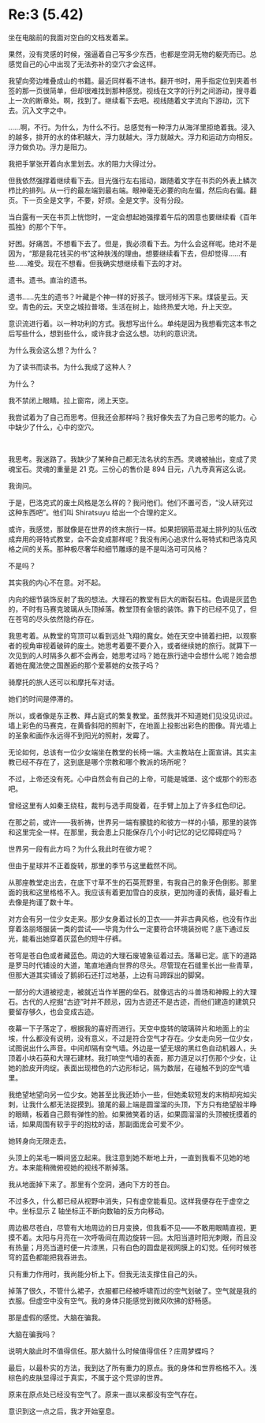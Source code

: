 # Re:3 (5.42)
<p>坐在电脑前的我面对空白的文档发着呆。</p>
<p>果然，没有灵感的时候，强逼着自己写多少东西，也都是空洞无物的躯壳而已。总感觉自己的心中出现了无法弥补的空穴才会这样。</p>
<p>我望向旁边堆叠成山的书籍。最近同样看不进书。翻开书时，用手指定位到夹着书签的那一页很简单，但却很难找到那种感觉。视线在文字的行列之间游动，搜寻着上一次的断章处。啊，找到了。继续看下去吧。视线随着文字流向下游动，沉下去。沉入文字之中。</p>
<p>……啊，不行。为什么，为什么不行。总感觉有一种浮力从海洋里拒绝着我。浸入的越多，排开的水的体积越大，浮力就越大。浮力就越大。浮力和运动方向相反。浮力做负功。浮力是阻力。</p>
<p>我把手掌张开着向水里划去。水的阻力大得过分。</p>
<p>但我依然强撑着继续看下去。目光强行左右摇动，跟随着文字在书页的外表上鳞次栉比的排列。从一行的最左端到最右端。眼神毫无必要的向左偏，然后向右偏。翻页。下一页全是文字，不要，好烦。全是文字。没有分段。</p>
<p>当白露有一天在书页上恍惚时，一定会想起她强撑着午后的困意也要继续看《百年孤独》的那个下午。</p>
<p>好困。好痛苦。不想看下去了。但是，我必须看下去。为什么会这样呢。绝对不是因为，“那是我花钱买的书”这种肤浅的理由。想要继续看下去，但却觉得……有些……难受。现在不想看。但我确实想继续看下去的才对。</p>
<p>遗书。遗书。直治的遗书。</p>
<p>遗书……先生的遗书？叶藏是个神一样的好孩子。银河倾泻下来。煤袋星云。天空。青色的云。天空之城拉普塔。生活在树上，始终热爱大地，升上天空。</p>
<p>意识流进行着。以一种功利的方式。我想写出什么。单纯是因为我想看完这本书之后写些什么，想到些什么，或许我才会这么想。功利的意识流。</p>
<p>为什么我会这么想？为什么？</p>
<p>为了读书而读书。为什么我成了这种人？</p>
<p>为什么？</p>
<p>我不禁闭上眼睛。拉上窗帘，闭上天空。</p>
<p>我尝试着为了自己而思考。但我还会那样吗？我好像失去了为自己思考的能力。心中缺少了什么，心中的空穴。</p>
<br>
<p>我思考。我迷路了。我缺少了某种自己都无法名状的东西。灵魂被抽出，变成了灵魂宝石。灵魂的重量是 21 克。三份心的售价是 894 日元，八九寺真宵这么说。</p>
<p>我询问。</p>
<p>于是，巴洛克式的废土风格是怎么样的？我问他们。他们不置可否，“没人研究过这种东西吧”。他们叫 Shiratsuyu 给出一个合理的定义。</p>
<p>或许，我感觉，那就像是在世界的终末旅行一样。如果把钢筋混凝土排列的队伍改成弃用的哥特式教堂，会不会变成那样呢？我没有闲心追求什么哥特式和巴洛克风格之间的关系。那种极尽奢华和细节雕琢的是不是叫洛可可风格？</p>
<p>不是吗？</p>
<p>其实我的内心不在意。对不起。</p>
<p>内向的细节装饰反射了我的想法。大理石的教堂有巨大的断裂石柱。色调是灰蓝色的，不时有马赛克玻璃从头顶掉落。教堂顶有金银的装饰。靠下的已经不见了，但在苍穹的尽头依然隐约存在。</p>
<p>我思考着。从教堂的穹顶可以看到远处飞翔的魔女。她在天空中骑着扫把，以观察者的视角审视着破碎的废土。她思考着要不要介入，或者继续她的旅行。就算下一次见到的人时隔多久都不会再会，她思考过吗？她在旅行途中会想什么呢？她会想着她在魔法使之国邂逅的那个爱慕她的女孩子吗？</p>
<p>骑摩托的旅人还可以和摩托车对话。</p>
<p>她们的时间是停滞的。</p>
<p>所以，或者像是东正教、拜占庭式的繁复教堂。虽然我并不知道她们见没见识过。墙上彩色的马赛克，在黄昏斜阳的照射下，在地面上投影出彩色的图像。背光墙上的圣象和画作永远得不到阳光的照射，发霉了。</p>
<p>无论如何，总该有一位少女端坐在教堂的长椅一端。大主教站在上面宣讲。其实主教已经不存在了，这到底是哪个宗教和哪个教派的场所呢？</p>
<p>不过，上帝还没有死。心中自然会有自己的上帝，可能是城堡、这个或那个的形态吧。</p>
<p>曾经这里有人如秦王绕柱，裁判与选手周旋着，在手臂上加上了许多红色印记。</p>
<p>在那之前，或许——我祈祷，世界另一端有朦胧的和彼方一样的小镇，那里的装饰和这里完全一样。在那里，我会患上只能保存几个小时记忆的记忆障碍症吗？</p>
<p>世界另一段有此方吗？为什么我此时在彼方呢？</p>
<p>但由于星球并不正着旋转，那里的季节与这里截然不同。</p>
<p>从那座教堂走出去，在底下寸草不生的石英荒野里，有我自己的象牙色倒影。那里面的我和这里格格不入。我应该有着更加雪白的皮肤，更加拘谨的表情，最好看上去像是拘谨了数十年。</p>
<p>对方会有另一位少女走来。那少女身着过长的卫衣——并非古典风格，也没有作出穿着洛丽塔服装一类的尝试——毕竟为什么一定要符合环境装扮呢？底下通过反光，能看出她穿着灰蓝色的短牛仔裤。</p>
<p>苍穹是苍白色或者藏蓝色。周边的大理石废墟象征着过去。落幕已定。底下的道路是罗马时代铺设的大道，笔直地通向世界的尽头。尽管现在石缝里长出一些青草，但那大道其实铺设了鹅卵石还打过地基，上边有马蹄踩出的脚窝。</p>
<p>一部分的大道被挖走，被就近当作羊圈的垒石。就像远古的斗兽场和神殿上的大理石。古代的人挖掘“古迹”时并不顾忌，因为古迹还不是古迹，而他们建造的建筑只要留存够久，也会变成古迹。</p>
<p>夜幕一下子落定了，根据我的喜好而进行。天空中旋转的玻璃碎片和地面上的尘埃，什么都没有说明，没有意义，不过是符合空气才存在。少女走向另一位少女，试图说出什么声音。中间却隔有空气墙。外边是一望无垠的黑红色自动机器人，头顶着小块石英和大理石建材。我打响空气墙的表面，那力道足以打伤那个少女，让她的脸皮开肉绽。表面出现橙色的六边形标记，隔为数层，在碰触不到的空气墙里。</p>
<p>我绝望地望向另一位少女。她甚至比我还娇小一些，但她柔软短发的末梢却宛如尖刺，让我什么都无法捉摸到。狼尾的最上端是圆溜溜的头顶，下方只有绝望般半睁的眼睛，板着自己颇有弹性的脸。如果微笑着的话，如果圆溜溜的头顶被抚摸着的话，如果周围有软乎乎的抱枕的话，那副面庞会可爱不少。</p>
<p>她转身向无限走去。</p>
<p>头顶上的呆毛一瞬间竖立起来。我注意到她不断地上升，一直到我看不见她的地方。本来能稍微俯视她的视线不断掉落。</p>
<p>我从地面掉下来了。那里有个空洞，通向下方的苍白。</p>
<p>不过多久，什么都已经从视野中消失，只有虚空能看见。这样我便存在于虚空之中。坐标显示 Z 轴坐标正不断向数轴的反方向移动。</p>
<p>周边极尽苍白，尽管有大地周边的日月变换，但我看不见——不敢用眼睛直视，更摸不着。太阳与月亮在一次呼吸间在周边旋转一回。太阳当道时阳光刺眼，而且没有热量；月亮当道时便一片漆黑，只有白色的圆盘是视网膜上的幻觉。任何时候苍穹的蓝色都能把我吞进去。</p>
<p>只有重力作用时，我尚能分析上下。但我无法支撑住自己的头。</p>
<p>掉落了很久，不管什么裙子，衣服都已经被呼啸而过的空气划破了。空气就是我的衣服。但虚空中没有空气。我的身体只能感觉到微风吹拂的舒畅感。</p>
<p>那是虚假的感觉。大脑在骗我。</p>
<p>大脑在骗我吗？</p>
<p>说明大脑此时不值得信任。那大脑什么时候值得信任？庄周梦蝶吗？</p>
<p>最后，以最朴实的方法，我到达了所有重力的原点。我的身体和世界格格不入。浅棕色的皮肤显得过于真实，不属于这个荒谬的世界。</p>
<p>原来在原点处已经没有空气了。原来一直以来都没有空气存在。</p>
<p>意识到这一点之后，我才开始窒息。</p>